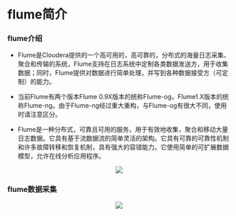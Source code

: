 # flume简介

### flume介绍

* Flume是Cloudera提供的一个高可用的，高可靠的，分布式的海量日志采集、聚合和传输的系统，Flume支持在日志系统中定制各类数据发送方，用于收集数据；同时，Flume提供对数据进行简单处理，并写到各种数据接受方（可定制）的能力。

* 当前Flume有两个版本Flume 0.9X版本的统称Flume-og，Flume1.X版本的统称Flume-ng。由于Flume-ng经过重大重构，与Flume-og有很大不同，使用时请注意区分。

* Flume是一种分布式，可靠且可用的服务，用于有效地收集，聚合和移动大量日志数据。它具有基于流数据流的简单灵活的架构。它具有可靠的可靠性机制和许多故障转移和恢复机制，具有强大的容错能力。它使用简单的可扩展数据模型，允许在线分析应用程序。

<div align="center"><img src="https://github.com/sunnyandgood/BigData/blob/master/flume/img/flume.png"/></div>

### flume数据采集

<div align="center"><img src="https://github.com/sunnyandgood/BigData/blob/master/flume/img/flume数据采集.png"/></div>

